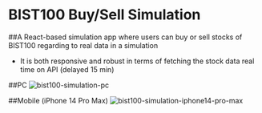 # BIST100 Buy/Sell Simulation
##A React-based simulation app where users can buy or sell stocks of BIST100 regarding to real data in a simulation
- It is both responsive and robust in terms of fetching the stock data real time on API (delayed 15 min)

##PC
![bist100-simulation-pc](https://github.com/user-attachments/assets/fa918c14-6894-49ef-9516-e451d38f5710)

##Mobile (iPhone 14 Pro Max)
![bist100-simulation-iphone14-pro-max](https://github.com/user-attachments/assets/70631ef3-ddfc-466d-8a72-4970468a0555)
